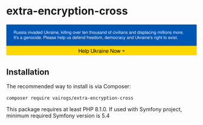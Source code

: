 # extra-encryption-cross

[![Stand With Ukraine](https://raw.githubusercontent.com/vshymanskyy/StandWithUkraine/main/banner2-direct.svg)](https://vshymanskyy.github.io/StandWithUkraine)

Installation
------------

The recommended way to install is via Composer:

```
composer require vairogs/extra-encryption-cross
```

This package requires at least PHP 8.1.0. If used with Symfony project, minimum required Symfony version is 5.4

